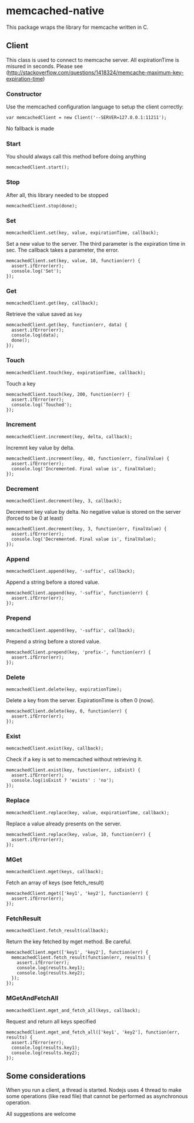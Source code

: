 # memcached-native

This package wraps the library for memcache written in C.

## Client
This class is used to connect to memcache server. All expirationTime is misured in seconds. Please see (http://stackoverflow.com/questions/1418324/memcache-maximum-key-expiration-time)

### Constructor
Use the memcached configuration language to setup the client correctly:

``` var memcachedClient = new Client('--SERVER=127.0.0.1:11211'); ```

No fallback is made

### Start
You should always call this method before doing anything

``` memcachedClient.start(); ```

### Stop
After all, this library needed to be stopped

``` memcachedClient.stop(done); ```

### Set
``` memcachedClient.set(key, value, expirationTime, callback); ```

Set a new value to the server. The third parameter is the expiration time in sec. The callback takes a parameter, the error.
```
memcachedClient.set(key, value, 10, function(err) {
  assert.ifError(err);
  console.log('Set');
});
```

### Get
``` memcachedClient.get(key, callback); ```

Retrieve the value saved as `key`
```
memcachedClient.get(key, function(err, data) {
  assert.ifError(err);
  console.log(data);
  done();
});
```

### Touch
``` memcachedClient.touch(key, expirationTime, callback); ```

Touch a key
```
memcachedClient.touch(key, 200, function(err) {
  assert.ifError(err);
  console.log('Touched');
});

```

### Increment
``` memcachedClient.increment(key, delta, callback); ```

Incremnt key value by delta.
```
memcachedClient.increment(key, 40, function(err, finalValue) {
  assert.ifError(err);
  console.log('Incremented. Final value is', finalValue);
});
```

### Decrement
``` memcachedClient.decrement(key, 3, callback); ```

Decrement key value by delta. No negative value is stored on the server (forced to be 0 at least)
```
memcachedClient.decrement(key, 3, function(err, finalValue) {
  assert.ifError(err);
  console.log('Decremented. Final value is', finalValue);
});
```

### Append
``` memcachedClient.append(key, '-suffix', callback); ```

Append a string before a stored value.
```
memcachedClient.append(key, '-suffix', function(err) {
  assert.ifError(err);
});
```

### Prepend
``` memcachedClient.append(key, '-suffix', callback); ```

Prepend a string before a stored value.
```
memcachedClient.prepend(key, 'prefix-', function(err) {
  assert.ifError(err);
});
```

### Delete
``` memcachedClient.delete(key, expirationTime); ```

Delete a key from the server. ExpirationTime is often 0 (now).
```
memcachedClient.delete(key, 0, function(err) {
  assert.ifError(err);
});
```

### Exist
``` memcachedClient.exist(key, callback); ```

Check if a key is set to memcached without retrieving it.
```
memcachedClient.exist(key, function(err, isExist) {
  assert.ifError(err);
  console.log(isExist ? 'exists' : 'no');
});
```

### Replace
``` memcachedClient.replace(key, value, expirationTime, callback); ```

Replace a value already presents on the server.
```
memcachedClient.replace(key, value, 10, function(err) {
  assert.ifError(err);
});
```

### MGet
``` memcachedClient.mget(keys, callback); ```

Fetch an array of keys (see fetch_result)
```
memcachedClient.mget(['key1', 'key2'], function(err) {
  assert.ifError(err);
});
```

### FetchResult
``` memcachedClient.fetch_result(callback); ```

Return the key fetched by mget method. Be careful.
```
memcachedClient.mget(['key1', 'key2'], function(err) {
  memcachedClient.fetch_result(function(err, results) {
    assert.ifError(err);
    console.log(results.key1);
    console.log(results.key2);
  });
});
```

### MGetAndFetchAll
``` memcachedClient.mget_and_fetch_all(keys, callback); ```

Request and return all keys specified
```
memcachedClient.mget_and_fetch_all(['key1', 'key2'], function(err, results) {
  assert.ifError(err);
  console.log(results.key1);
  console.log(results.key2);
});
```

## Some considerations
When you run a client, a thread is started. Nodejs uses 4 thread to make some operations (like read file) that cannot be performed as asynchronous operation.

All suggestions are welcome
